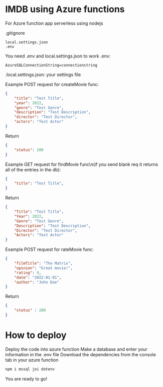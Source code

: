 # IMDB using Azure functions
For Azure function app serverless using nodejs

.gitignore
```git
local.settings.json
.env
```
You need .env and local.settings.json to work .env:
```env
AzureSQLConnectionString=connectionstring
```

.local.settings.json: your settings file

Example POST request for createMovie func:
```json
{
    "title": "Test Title",
    "year": 2022,
    "genre": "Test Genre",
    "description": "Test Description",
    "director": "Test Director",
    "actors": "Test Actor"
}
```
Return
```json
{
    "status": 200
}
```
Example GET request for findMovie func\n(if you send blank req it returns all of the entries in the db):
```json
{
    "title": "Test Title",
}
```
Return
```json
{
    "Title": "Test Title",
    "Year": 2022,
    "Genre": "Test Genre",
    "Description": "Test Description",
    "Director": "Test Director",
    "Actors": "Test Actor"
}
```
Example POST request for rateMovie func:
```json
{
    "filmTitle": "The Matrix",
    "opinion": "Great movie!",
    "rating": 9,
    "date": "2022-01-01",
    "author": "John Doe"
}
```
Return
```json
{
    "status" : 200
}
```

# How to deploy
Deploy the code into azure function
Make a database and enter your information in the .env file
Download the dependencies from the console tab in your azure function
```cmd
npm i mssql joi dotenv
```
You are ready to go!